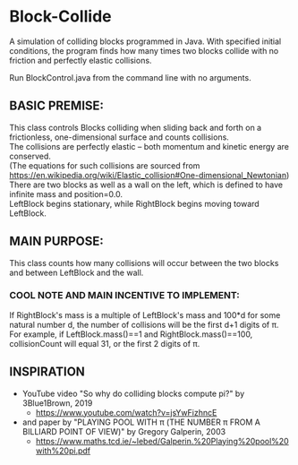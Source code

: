 # Block-Collide
A simulation of colliding blocks programmed in Java. With specified initial conditions, the program finds how many times two blocks collide with no friction and perfectly elastic collisions.<br>

Run BlockControl.java from the command line with no arguments.

## BASIC PREMISE:
This class controls Blocks colliding when sliding back and forth on a frictionless, one-dimensional surface
and counts collisions.<br>
The collisions are perfectly elastic – both momentum and kinetic energy are conserved.<br>
(The equations for such collisions are sourced from https://en.wikipedia.org/wiki/Elastic_collision#One-dimensional_Newtonian) <br>
There are two blocks as well as a wall on the left, which is defined to have infinite mass and position=0.0. <br>
LeftBlock begins stationary, while RightBlock begins moving toward LeftBlock.

## MAIN PURPOSE:
This class counts how many collisions will occur between the two blocks and between LeftBlock and the wall.

### COOL NOTE AND MAIN INCENTIVE TO IMPLEMENT:
If RightBlock's mass is a multiple of LeftBlock's mass and 100*d for some natural number d, 
the number of collisions will be the first d+1 digits of π.
For example, if LeftBlock.mass()==1 and RightBlock.mass()==100, collisionCount will equal 31, or the first 2 digits of π.

## INSPIRATION
* YouTube video "So why do colliding blocks compute pi?" by 3Blue1Brown, 2019
  * https://www.youtube.com/watch?v=jsYwFizhncE
* and paper by "PLAYING POOL WITH π (THE NUMBER π FROM A BILLIARD POINT OF VIEW)" by Gregory Galperin, 2003
  * https://www.maths.tcd.ie/~lebed/Galperin.%20Playing%20pool%20with%20pi.pdf
